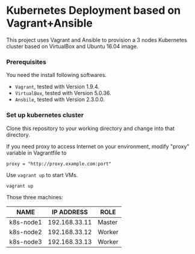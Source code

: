 # Kubernetes Deployment based on Vagrant+Ansible
This project uses Vagrant and Ansible to provision a 3 nodes Kubernetes cluster
based on VirtualBox and Ubuntu 16.04 image.

### Prerequisites
You need the install following softwares.
- `Vagrant`, tested with Version 1.9.4.
- `VirtualBox`, tested with Version 5.0.36.
- `Ansbile`, tested with Version 2.3.0.0.

### Set up kubernetes cluster
Clone this repository to your working directory and change into that directory.

If you need proxy to access Internet on your environment, modify "proxy"
variable in Vagrantfile to

```
proxy = "http://proxy.example.com:port"
```

Use `vagrant up` to start VMs.

```
vagrant up
```

Those three machines:

| NAME | IP ADDRESS | ROLE |
| --- | --- | --- |
| k8s-node1 | 192.168.33.11 | Master |
| k8s-node2 | 192.168.33.12 | Worker |
| k8s-node3 | 192.168.33.13 | Worker |
